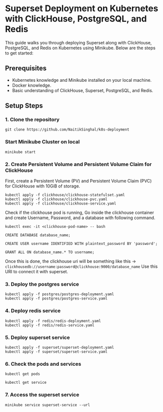 # Superset Deployment on Kubernetes with ClickHouse, PostgreSQL, and Redis

This guide walks you through deploying Superset along with ClickHouse, PostgreSQL, and Redis on Kubernetes using Minikube. Below are the steps to get started:

## Prerequisites

- Kubernetes knowledge and Minikube installed on your local machine.
- Docker knowledge.
- Basic understanding of ClickHouse, Superset, PostgreSQL, and Redis.

## Setup Steps

### 1. Clone the repository

```
git clone https://github.com/NaitikSinghal/k8s-deployment
```

### Start Minikube Cluster on local

```
minikube start
```

### 2. Create Persistent Volume and Persistent Volume Claim for ClickHouse

First, create a Persistent Volume (PV) and Persistent Volume Claim (PVC) for ClickHouse with 10GiB of storage.

```
kubectl apply -f clickhouse/clickhouse-statefulset.yaml
kubectl apply -f clickhouse/clickhouse-pvc.yaml
kubectl apply -f clickhouse/clickhouse-service.yaml

```
Check if the clickhouse pod is running, Go inside the clickhouse container and create Username, Password, and a database with following command.

```
kubectl exec -it <clickhouse-pod-name> -- bash
```

```
CREATE DATABASE database_name;
```
```
CREATE USER username IDENTIFIED WITH plaintext_password BY 'password';
```

```
GRANT ALL ON database_name.* TO username;
```
Once this is done, the clickhouse uri will be something like this -> ```clickhousedb://username:password@clickhouse:9000/database_name```
Use this URI to connect it with superset.
### 3. Deploy the postgres service 

```
kubectl apply -f postgres/postgres-deployment.yaml
kubectl apply -f postgres/postgres-service.yaml
```

### 4. Deploy redis service

```
kubectl apply -f redis/redis-deployment.yaml
kubectl apply -f redis/redis-service.yaml
```

### 5. Deploy superset service

```
kubectl apply -f superset/superset-deployment.yaml
kubectl apply -f superset/superset-service.yaml

```
### 6. Check the pods and services 

```
kubectl get pods
```
```
kubectl get service
```

### 7. Access the superset service

```
minikube service superset-service --url
```
